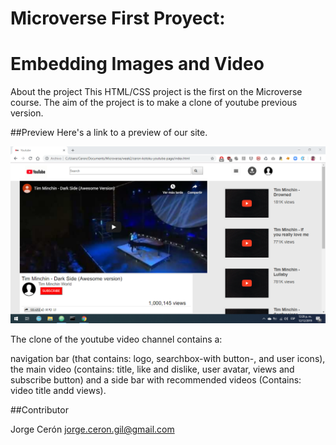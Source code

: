 # Microverse First Proyect:
# Embedding Images and Video

About the project
This HTML/CSS project is the first on the Microverse course. The aim of the project is to make a clone of youtube previous version. 

##Preview Here's a link to a preview of our site.

![screenshot](./app_screenshot.png)

The clone of the youtube video channel contains a: 

navigation bar (that contains: logo, searchbox-with button-, and user icons), 
the main video (contains: title, like and dislike, user avatar, views and subscribe button)
and a side bar with recommended videos (Contains: video title andd views).

##Contributor

Jorge Cerón 
jorge.ceron.gil@gmail.com
